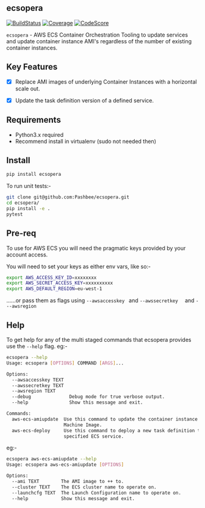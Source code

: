 ecsopera
--------

[![BuildStatus](https://travis-ci.org/Pashbee/ecsopera.svg?branch=master)](https://travis-ci.org/Pashbee/ecsopera) [![Coverage](https://scrutinizer-ci.com/g/Pashbee/ecsopera/badges/coverage.png?b=master)](https://scrutinizer-ci.com/g/Pashbee/ecsopera) [![CodeScore](https://scrutinizer-ci.com/g/Pashbee/ecsopera/badges/quality-score.png?b=master)](https://scrutinizer-ci.com/g/Pashbee/ecsopera)

`ecsopera` - AWS ECS Container Orchestration Tooling to update services and update container instance AMI's regardless of the number of existing container instances.

Key Features
------------
- [x] Replace AMI images of underlying Container Instances with a horizontal scale out.
- [x] Update the task definition version of a defined service.


Requirements
------------
- Python3.x required
- Recommend install in virtualenv (sudo not needed then)

Install
-------

```bash
pip install ecsopera
```

To run unit tests:-

```bash
git clone git@github.com:Pashbee/ecsopera.git
cd ecsopera/
pip install -e . 
pytest
```

Pre-req
-------

To use for AWS ECS you will need the pragmatic keys provided by your account access.

You will need to set your keys as either env vars, like so:-

```bash
export AWS_ACCESS_KEY_ID=xxxxxxxx
export AWS_SECRET_ACCESS_KEY=xxxxxxxxxx
export AWS_DEFAULT_REGION=eu-west-1
```

......or pass them as flags using ```--awsaccesskey ``` and ```--awssecretkey  ``` and ```---awsregion```

Help
----

To get help for any of the multi staged commands that ecsopera provides use the ```--help``` flag. eg:-

```bash
ecsopera --help
Usage: ecsopera [OPTIONS] COMMAND [ARGS]...

Options:
  --awsaccesskey TEXT
  --awssecretkey TEXT
  --awsregion TEXT
  --debug              Debug mode for true verbose output.
  --help               Show this message and exit.

Commands:
  aws-ecs-amiupdate  Use this command to update the container instance Amazon
                     Machine Image.
  aws-ecs-deploy     Use this command to deploy a new task definition to a
                     specified ECS service.
```

eg:-

```bash
ecsopera aws-ecs-amiupdate --help
Usage: ecsopera aws-ecs-amiupdate [OPTIONS]

Options:
  --ami TEXT        The AMI image to ++ to.
  --cluster TEXT    The ECS cluster name to operate on.
  --launchcfg TEXT  The Launch Configuration name to operate on.
  --help            Show this message and exit.
```
